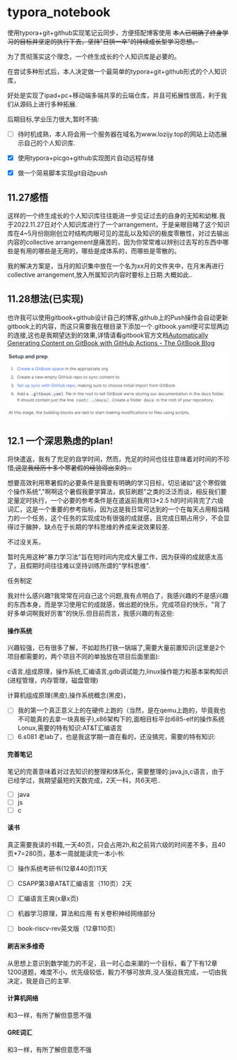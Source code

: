 # typora_notebook
使用typora+git+github实现笔记云同步，方便搭配博客使用
~~本人已明确了终身学习的目标并坚定的执行下去，坚持"日拱一卒"的持续成长型学习思想。~~

为了贯彻落实这个理念，一个终生成长的个人知识库是必要的。

在尝试多种形式后，本人决定做一个最简单的typora+git+github形式的个人知识库，

好处是实现了ipad+pc+移动端多端共享的云端仓库，并且可拓展性很高，利于我们从源码上进行多种拓展.

后期目标,学业压力很大,暂时不搞:

- [ ] 待时机成熟，本人将会用一个服务器在域名为www.lozijy.top的网站上动态展示自己的个人知识库.
- [x] 使用typora+picgo+github实现图片自动远程存储
- [x] 做一个简易脚本实现git自动push



## 11.27感悟

这样的一个终生成长的个人知识库往往能进一步见证过去的自身的无知和幼稚.我于2022.11.27日对个人知识库进行了一个arrangement，于是亲眼目睹了这个知识库在4~5月份刚刚创立时结构肉眼可见的混乱以及知识的极度零散性，对过去输出内容的collective arrangement是痛苦的，因为你常常难以辨别过去写的东西中哪些是有用的哪些是无用的，哪些是成体系的，而哪些是零散的。



我的解决方案是，当月的知识集中放在一个名为xx月的文件夹中，在月末再进行collective arrangement,放入所属知识内容时要标上日期.大概如此..





## 11.28想法(已实现)

也许我可以使用gitbook+github设计自己的博客,github上的Push操作会自动更新gitbook上的内容，而这只需要我在根目录下添加一个.gitbook.yaml便可实现两边的连接,这也是我期望达到的效果,详情请看gitbook官方文档[Automatically Generating Content on GitBook with GitHub Actions - The GitBook Blog](https://blog.gitbook.com/learn/tips-and-tricks/automatically-generating-content-on-gitbook-with-github-actions)

![image-20221128172607700](https://raw.githubusercontent.com/lozijy/image/main/image-20221128172607700.png)



## 12.1 一个深思熟虑的plan!

将快遣返，我有了充足的自学时间，然而，充足的时间也往往意味着对时间的不珍惜~~,这是我经历十多个寒暑假的经验得出来的...~~

想要高效利用寒暑假的必要条件是我要有明确的学习目标，切忌诸如"这个寒假做个操作系统","啊啊这个暑假我要学算法，疯狂刷题"之类的泛泛而谈，相反我们要定量定时执行，一个必要的参考条件是在遣返前我用13*2.5 h的时间背完了六级词汇，这是一个重要的参考指标，因为这是我日常可达到的一个在每天占用相当精力的一个任务，这个任务的实现成功有很强的成就感，且完成日期占用少，不会显得过于臃肿，缺点在于长期的学科思维的养成来说效果较差.

不过没关系，

暂时先用这种"暴力学习法"旨在短时间内完成大量工作，因为获得的成就感太高了，且假期时间往往难以坚持训练所谓的"学科思维".



任务制定

我对什么感兴趣?我常常在问自己这个问题,我有点明白了，我感兴趣的不是感兴趣的东西本身，而是学习使用它的成就感，做出题的快乐，完成项目的快乐，"背了好多单词啊我好厉害"的快乐.但目前而言，我感兴趣的有这些:

#### 操作系统

兴趣较强，已有很多了解，不如趁热打铁一锅端了,需要大量前置知识(这里是2个项目都需要的，两个项目不同的单独放在项目后面里面):

c语言,组成原理，操作系统,汇编语言,gdb调试能力,linux操作能力和基本架构知识(进程管理，内存管理，磁盘管理)

计算机组成原理(黑皮),操作系统概念(黑皮)，

- [ ] 我的第一个真正意义上的在硬件上跑的（当然，是在qemu上跑的，毕竟我也不可能真的去拿一块真板子),x86架构下的,面相目标平台i685-elf的操作系统Lonux,需要的特有知识:AT&T汇编语言
- [ ] 6.s081 老lab了，也是我这学期一直在看的，还没搞完，需要的特有知识:

#### 完善笔记

笔记的完善意味着对过去知识的整理和体系化，需要整理的:java,js,c语言，由于已经学过，我期望最短的天数完成，2天一科，共6天吧..

- [ ] java
- [ ] js
- [ ] c

#### 读书

真正需要我读的书籍,一天40页，只会占用2h,和之前背六级的时间差不多，且40页*7=280页，基本一周就能读完一本小书:

- [ ] 操作系统考研书(12章440页)11天
- [ ] CSAPP第3章AT&T汇编语言（110页）2天
- [ ] 汇编语言王爽(x章x页)
- [ ] 机器学习原理，算法和应用 有关卷积神经网络部分
- [ ] book-riscv-rev英文版（12章110页）



#### 刷吉米多维奇

从思想上意识到数学能力的不足，且一时心血来潮的一个目标，看了下有12章1200道题，难度不小，优先级较低，毅力不够可放弃,没人强迫我完成，一切由我决定，我是自己的主宰.

#### 计算机网络

和3一样，有所了解但意愿不强

#### GRE词汇

和3一样，有所了解但意愿不强

